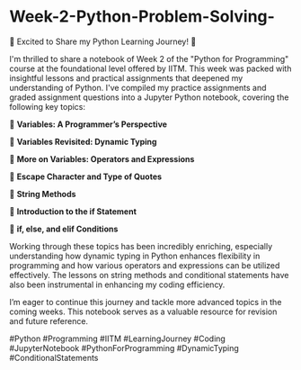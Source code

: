 # Week-2-Python-Problem-Solving-

🚀 Excited to Share my Python Learning Journey! 🚀



I'm thrilled to share a notebook of  Week 2 of the "Python for Programming" course at the foundational level offered by IITM. This week was packed with insightful lessons and practical assignments that deepened my understanding of Python. I've compiled my practice assignments and graded assignment questions into a Jupyter Python notebook, covering the following key topics:



🔹 **Variables: A Programmer’s Perspective**

🔹 **Variables Revisited: Dynamic Typing**

🔹 **More on Variables: Operators and Expressions**

🔹 **Escape Character and Type of Quotes**

🔹 **String Methods**

🔹 **Introduction to the if Statement**

🔹 **if, else, and elif Conditions**



Working through these topics has been incredibly enriching, especially understanding how dynamic typing in Python enhances flexibility in programming and how various operators and expressions can be utilized effectively. The lessons on string methods and conditional statements have also been instrumental in enhancing my coding efficiency.



I’m eager to continue this journey and tackle more advanced topics in the coming weeks. This notebook serves as a valuable resource for revision and future reference.



#Python #Programming #IITM #LearningJourney #Coding #JupyterNotebook #PythonForProgramming #DynamicTyping #ConditionalStatements


